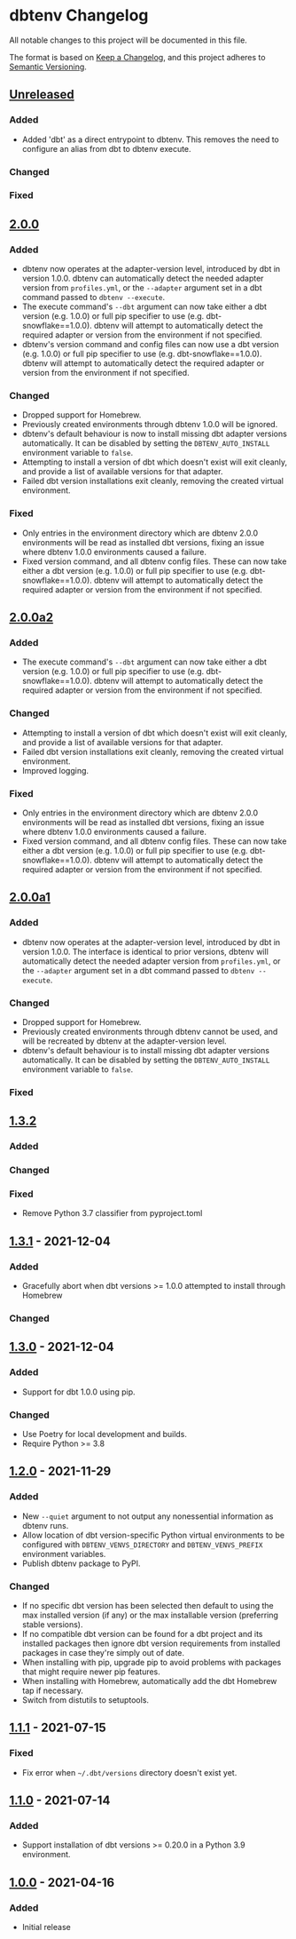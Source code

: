 # dbtenv Changelog

All notable changes to this project will be documented in this file.

The format is based on [Keep a Changelog](https://keepachangelog.com/en/1.0.0/),
and this project adheres to [Semantic Versioning](https://semver.org/spec/v2.0.0.html).

## [Unreleased](https://github.com/brooklyn-data/dbtenv/compare/v2.0.0a2...HEAD)

### Added
- Added 'dbt' as a direct entrypoint to dbtenv. This removes the need to configure an alias from dbt to dbtenv execute.
### Changed

### Fixed

## [2.0.0](https://github.com/brooklyn-data/dbtenv/compare/v2.0.0a2...v2.0.0)

### Added
- dbtenv now operates at the adapter-version level, introduced by dbt in version 1.0.0. dbtenv can automatically detect the needed adapter version from `profiles.yml`, or the `--adapter` argument set in a dbt command passed to `dbtenv --execute`.
- The execute command's `--dbt` argument can now take either a dbt version (e.g. 1.0.0) or full pip specifier to use (e.g. dbt-snowflake==1.0.0). dbtenv will attempt to automatically detect the required adapter or version from the environment if not specified.
- dbtenv's version command and config files can now use a dbt version (e.g. 1.0.0) or full pip specifier to use (e.g. dbt-snowflake==1.0.0). dbtenv will attempt to automatically detect the required adapter or version from the environment if not specified.

### Changed
- Dropped support for Homebrew.
- Previously created environments through dbtenv 1.0.0 will be ignored.
- dbtenv's default behaviour is now to install missing dbt adapter versions automatically. It can be disabled by setting the `DBTENV_AUTO_INSTALL` environment variable to `false`.
- Attempting to install a version of dbt which doesn't exist will exit cleanly, and provide a list of available versions for that adapter.
- Failed dbt version installations exit cleanly, removing the created virtual environment.

### Fixed
- Only entries in the environment directory which are dbtenv 2.0.0 environments will be read as installed dbt versions, fixing an issue where dbtenv 1.0.0 environments caused a failure.
- Fixed version command, and all dbtenv config files. These can now take either a dbt version (e.g. 1.0.0) or full pip specifier to use (e.g. dbt-snowflake==1.0.0). dbtenv will attempt to automatically detect the required adapter or version from the environment if not specified.

## [2.0.0a2](https://github.com/brooklyn-data/dbtenv/compare/v2.0.0a1...v2.0.0a2)

### Added
- The execute command's `--dbt` argument can now take either a dbt version (e.g. 1.0.0) or full pip specifier to use (e.g. dbt-snowflake==1.0.0). dbtenv will attempt to automatically detect the required adapter or version from the environment if not specified.

### Changed
- Attempting to install a version of dbt which doesn't exist will exit cleanly, and provide a list of available versions for that adapter.
- Failed dbt version installations exit cleanly, removing the created virtual environment.
- Improved logging.

### Fixed
- Only entries in the environment directory which are dbtenv 2.0.0 environments will be read as installed dbt versions, fixing an issue where dbtenv 1.0.0 environments caused a failure.
- Fixed version command, and all dbtenv config files. These can now take either a dbt version (e.g. 1.0.0) or full pip specifier to use (e.g. dbt-snowflake==1.0.0). dbtenv will attempt to automatically detect the required adapter or version from the environment if not specified.

## [2.0.0a1](https://github.com/brooklyn-data/dbtenv/compare/v1.3.2...v2.0.0a1)

### Added
- dbtenv now operates at the adapter-version level, introduced by dbt in version 1.0.0. The interface is identical to prior versions, dbtenv will automatically detect the needed adapter version from `profiles.yml`, or the `--adapter` argument set in a dbt command passed to `dbtenv --execute`.

### Changed
- Dropped support for Homebrew.
- Previously created environments through dbtenv cannot be used, and will be recreated by dbtenv at the adapter-version level.
- dbtenv's default behaviour is to install missing dbt adapter versions automatically. It can be disabled by setting the `DBTENV_AUTO_INSTALL` environment variable to `false`.

### Fixed

## [1.3.2](https://github.com/brooklyn-data/dbtenv/compare/v1.3.1...v1.3.2)

### Added

### Changed

### Fixed
- Remove Python 3.7 classifier from pyproject.toml

## [1.3.1](https://github.com/brooklyn-data/dbtenv/compare/v1.3.0...v1.3.1) - 2021-12-04

### Added
- Gracefully abort when dbt versions >= 1.0.0 attempted to install through Homebrew

### Changed

## [1.3.0](https://github.com/brooklyn-data/dbtenv/compare/v1.2.0...v1.3.0) - 2021-12-04

### Added
- Support for dbt 1.0.0 using pip.

### Changed
- Use Poetry for local development and builds.
- Require Python >= 3.8

## [1.2.0](https://github.com/brooklyn-data/dbtenv/compare/v1.1.1...v1.2.0) - 2021-11-29

### Added
- New `--quiet` argument to not output any nonessential information as dbtenv runs.
- Allow location of dbt version-specific Python virtual environments to be configured with `DBTENV_VENVS_DIRECTORY` and `DBTENV_VENVS_PREFIX` environment variables.
- Publish dbtenv package to PyPI.

### Changed
- If no specific dbt version has been selected then default to using the max installed version (if any) or the max installable version (preferring stable versions).
- If no compatible dbt version can be found for a dbt project and its installed packages then ignore dbt version requirements from installed packages in case they're simply out of date.
- When installing with pip, upgrade pip to avoid problems with packages that might require newer pip features.
- When installing with Homebrew, automatically add the dbt Homebrew tap if necessary.
- Switch from distutils to setuptools.


## [1.1.1](https://github.com/brooklyn-data/dbtenv/compare/v1.1.0...v1.1.1) - 2021-07-15

### Fixed
- Fix error when `~/.dbt/versions` directory doesn't exist yet.


## [1.1.0](https://github.com/brooklyn-data/dbtenv/compare/v1.0.0...v1.1.0) - 2021-07-14

### Added
- Support installation of dbt versions >= 0.20.0 in a Python 3.9 environment.


## [1.0.0](https://github.com/brooklyn-data/dbtenv/releases/tag/v1.0.0) - 2021-04-16

### Added
- Initial release
